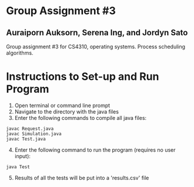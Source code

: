 # Group Assignment #3
## Auraiporn Auksorn, Serena Ing, and Jordyn Sato
Group assignment #3 for CS4310, operating systems. Process scheduling algorithms.

# Instructions to Set-up and Run Program
1) Open terminal or command line prompt
2) Navigate to the directory with the java files
3) Enter the following commands to compile all java files:
```
javac Request.java
javac Simulation.java
javac Test.java
```
4) Enter the following command to run the program (requires no user input):
```
java Test
```
5) Results of all the tests will be put into a 'results.csv' file
